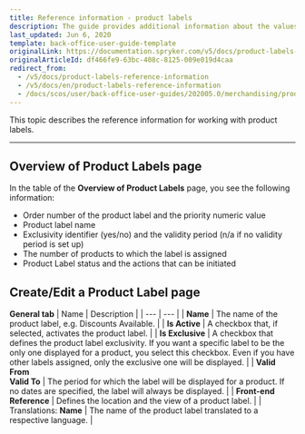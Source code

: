 ```yaml
---
title: Reference information - product labels
description: The guide provides additional information about the values you use when creating or updating product labels in the Back Office.
last_updated: Jun 6, 2020
template: back-office-user-guide-template
originalLink: https://documentation.spryker.com/v5/docs/product-labels-reference-information
originalArticleId: df466fe9-63bc-408c-8125-009e019d4caa
redirect_from:
  - /v5/docs/product-labels-reference-information
  - /v5/docs/en/product-labels-reference-information
  - /docs/scos/user/back-office-user-guides/202005.0/merchandising/product-labels/references/product-labels-reference-information.html
---
```


This topic describes the reference information for working with product labels.
***
## Overview of Product Labels page
In the table of the **Overview of Product Labels** page, you see the following information:
* Order number of the product label and the priority numeric value
* Product label name
* Exclusivity identifier (yes/no) and the validity period (n/a if no validity period is set up)
* The number of products to which the label is assigned
* Product Label status and the actions that can be initiated

## Create/Edit a Product Label page
**General tab**
| Name | Description |
| --- | --- |
| **Name** | The name of the product label, e.g. Discounts Available. |
| **Is Active** | A checkbox that, if selected, activates the product label. |
| **Is Exclusive** | A checkbox that defines the product label exclusivity. If you want a specific label to be the only one displayed for a product, you select this checkbox. Even if you have other labels assigned, only the exclusive one will be displayed. |
| **Valid From**<br>**Valid To** | The period for which the label will be displayed for a product. If no dates are specified, the label will always be displayed. |
| **Front-end Reference** | Defines the location and the view of a product label. |
| Translations: **Name** | The name of the product label translated to a respective language. |
